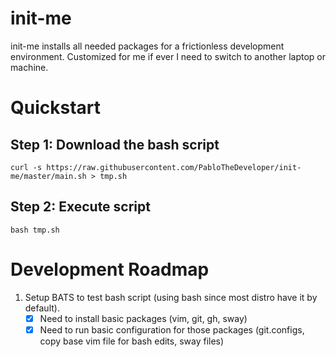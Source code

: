 # init-me
init-me installs all needed packages for a frictionless development environment. Customized for me if ever I need to switch to another laptop or machine.

# Quickstart

## Step 1: Download the bash script
```
curl -s https://raw.githubusercontent.com/PabloTheDeveloper/init-me/master/main.sh > tmp.sh
```

## Step 2: Execute script
```
bash tmp.sh
```

# Development Roadmap
1. Setup BATS to test bash script (using bash since most distro have it by default).
    * [x] Need to install basic packages (vim, git, gh, sway)
    * [x] Need to run basic configuration for those packages (git.configs, copy base vim file for bash edits, sway files)
